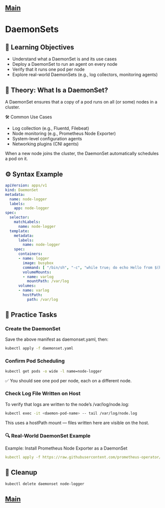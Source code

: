 [Main](../README.md)
---

# DaemonSets

## 🎯 Learning Objectives
* Understand what a DaemonSet is and its use cases
* Deploy a DaemonSet to run an agent on every node
* Verify that it runs one pod per node
* Explore real-world DaemonSets (e.g., log collectors, monitoring agents)

## 🧠 Theory: What Is a DaemonSet?

A DaemonSet ensures that a copy of a pod runs on all (or some) nodes in a cluster.

🛠 Common Use Cases
* Log collection (e.g., Fluentd, Filebeat)
* Node monitoring (e.g., Prometheus Node Exporter)
* System-level configuration agents
* Networking plugins (CNI agents)

When a new node joins the cluster, the DaemonSet automatically schedules a pod on it.

## ⚙️ Syntax Example
```yaml
apiVersion: apps/v1
kind: DaemonSet
metadata:
  name: node-logger
  labels:
    app: node-logger
spec:
  selector:
    matchLabels:
      name: node-logger
  template:
    metadata:
      labels:
        name: node-logger
    spec:
      containers:
      - name: logger
        image: busybox
        command: [ "/bin/sh", "-c", "while true; do echo Hello from $(hostname) >> /var/log/node.log; sleep 10; done" ]
        volumeMounts:
        - name: varlog
          mountPath: /var/log
      volumes:
      - name: varlog
        hostPath:
          path: /var/log
```

## 🧪 Practice Tasks

### Create the DaemonSet

Save the above manifest as daemonset.yaml, then:
```bash
kubectl apply -f daemonset.yaml
```
### Confirm Pod Scheduling
```bash
kubectl get pods -o wide -l name=node-logger
```
✅ You should see one pod per node, each on a different node.

### Check Log File Written on Host

To verify that logs are written to the node’s /var/log/node.log:

```bash
kubectl exec -it <daemon-pod-name> -- tail /var/log/node.log
```
This uses a hostPath mount — files written here are visible on the host.

### 🔍 Real-World DaemonSet Example

Example: Install Prometheus Node Exporter as a DaemonSet

```yaml
kubectl apply -f https://raw.githubusercontent.com/prometheus-operator/kube-prometheus/main/manifests/setup/prometheus-node-exporter-daemonset.yaml
```

## 🔄 Cleanup
```bash
kubectl delete daemonset node-logger
```

[Main](../README.md)
---